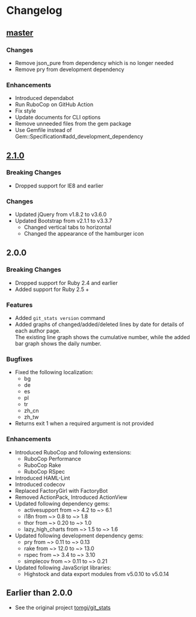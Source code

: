 # Changelog

## [master]

[master]: https://github.com/mishina2228/git_stats/compare/v2.1.0...master

### Changes

* Remove json_pure from dependency which is no longer needed
* Remove pry from development dependency

### Enhancements

* Introduced dependabot
* Run RuboCop on GitHub Action
* Fix style
* Update documents for CLI options
* Remove unneeded files from the gem package
* Use Gemfile instead of Gem::Specification#add_development_dependency

## [2.1.0]

[2.1.0]: https://github.com/mishina2228/git_stats/compare/v2.0.0...v2.1.0

### Breaking Changes

* Dropped support for IE8 and earlier

### Changes

* Updated jQuery from v1.8.2 to v3.6.0
* Updated Bootstrap from v2.1.1 to v3.3.7
  * Changed vertical tabs to horizontal
  * Changed the appearance of the hamburger icon

## 2.0.0

### Breaking Changes

* Dropped support for Ruby 2.4 and earlier
* Added support for Ruby 2.5 +

### Features

* Added `git_stats version` command
* Added graphs of changed/added/deleted lines by date for details of each author page.  
  The existing line graph shows the cumulative number, while the added bar graph shows the daily number.

### Bugfixes

* Fixed the following localization:
  * bg
  * de
  * es
  * pl
  * tr
  * zh_cn
  * zh_tw
* Returns exit 1 when a required argument is not provided

### Enhancements

* Introduced RuboCop and following extensions:
  * RuboCop Performance
  * RuboCop Rake
  * RuboCop RSpec
* Introduced HAML-Lint
* Introduced codecov
* Replaced FactoryGirl with FactoryBot
* Removed ActionPack, Introduced ActionView
* Updated following dependency gems:
  * activesupport from ~> 4.2 to ~> 6.1
  * i18n from ~> 0.8 to ~> 1.8
  * thor from ~> 0.20 to ~> 1.0
  * lazy_high_charts from ~> 1.5 to ~> 1.6
* Updated following development dependency gems:
  * pry from ~> 0.11 to ~> 0.13
  * rake from  ~> 12.0 to ~> 13.0
  * rspec from ~> 3.4 to ~> 3.10
  * simplecov from ~> 0.11 to ~> 0.21
* Updated following JavaScript libraries:
  * Highstock and data export modules from v5.0.10 to v5.0.14

## Earlier than 2.0.0

* See the original project [tomgi/git_stats](https://github.com/tomgi/git_stats)
